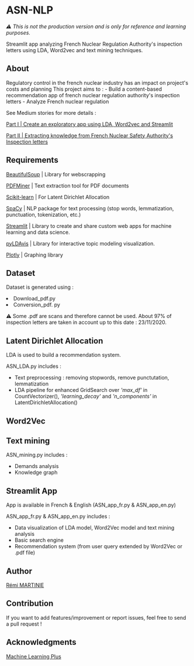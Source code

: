 <h1>ASN-NLP</h1>

*:warning: This is not the production version and is only for reference and learning purposes.*

Streamlit app analyzing French Nuclear Regulation Authority's inspection letters using LDA, Word2vec and text mining techniques. 

<h2>About</h2>
Regulatory control in the french nuclear industry has an impact on project's costs and planning
This project aims to :
- Build a content-based recommendation app of french nuclear regulation authority's inspection letters 
- Analyze French nuclear regulation

See Medium stories for more details :

<div>
 
[Part I | Create an exploratory app using LDA, Word2vec and Streamlit](https://medium.com/@remi.martinie03/corpus-analysis-using-nlp-a-glimpse-at-french-nuclear-regulation-ce84697d47bf)

[Part II | Extracting knowledge from French Nuclear Safety Authority's Inspection letters](https://medium.com/@remi.martinie03/corpus-analysis-using-nlp-a-glimpse-at-french-nuclear-regulation-482ee6288b12)

<h2>Requirements</h2>
<div>

[BeautifulSoup](https://www.crummy.com/software/BeautifulSoup/bs4/doc/) | Library for webscrapping

[PDFMiner](https://pypi.org/project/pdfminer/) | Text extraction tool for PDF documents

[Scikit-learn](https://scikit-learn.org/stable/modules/classes.html) | For Latent Dirichlet Allocation 

[SpaCy](https://spacy.io/api) | NLP package for text processing (stop words, lemmatization, punctuation, tokenization, etc.)

[Streamlit](https://docs.streamlit.io/en/stable/) | Library to create and share custom web apps for machine learning and data science.

[pyLDAvis](https://github.com/bmabey/pyLDAvis) | Library for interactive topic modeling visualization. 

[Plotly](https://plotly.com/graphing-libraries/) | Graphing library

<h2>Dataset</h2>

Dataset is generated using :
<li>Download_pdf.py</li>
<li>Conversion_pdf. py</li>

:warning: Some .pdf are scans and therefore cannot be used. About 97% of inspection letters are taken in account up to this date : 23/11/2020.

<h2>Latent Dirichlet Allocation</h2>
LDA is used to build a recommendation system.

ASN_LDA.py includes :
- Text preprocessing : removing stopwords, remove punctutation, lemmatization
- LDA pipeline for enhanced GridSearch over *'max_df'* in CountVectorizer(), *'learning_decay'* and *'n_components'* in LatentDirichletAllocation()

<h2>Word2Vec</h2>

<h2>Text mining</h2>

ASN_mining.py includes :
- Demands analysis 
- Knowledge graph 

<h2>Streamlit App</h2>
App is available in French & English (ASN_app_fr.py & ASN_app_en.py)

ASN_app_fr.py & ASN_app_en.py includes :
- Data visualization of LDA model, Word2Vec model and text mining analysis
- Basic search engine
- Recommendation system (from user query extended by Word2Vec or .pdf file)

<h2>Author</h2>
<div>
  
[Rémi MARTINIE](https://www.linkedin.com/in/rémi-martinie-3107291b9/foo)

</div>
<h2>Contribution</h2>
If you want to add features/improvement or report issues, feel free to send a pull request !

<h2>Acknowledgments</h2>
<div> 
  
[Machine Learning Plus](http://www.machinelearningplus.com/category/nlp/) 

</div>
